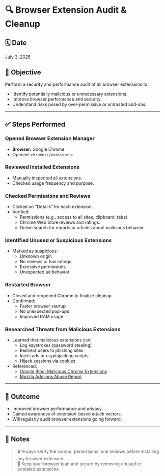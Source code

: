 # 🔍 Browser Extension Audit & Cleanup

## 🗓️ Date
July 3, 2025

## 🧠 Objective
Perform a security and performance audit of all browser extensions to:
- Identify potentially malicious or unnecessary extensions.
- Improve browser performance and security.
- Understand risks posed by over-permissive or untrusted add-ons.

---

## ✅ Steps Performed

###  Opened Browser Extension Manager
- **Browser:** Google Chrome  
- Opened: `chrome://extensions`

###  Reviewed Installed Extensions
- Manually inspected all extensions.
- Checked usage frequency and purpose.

###  Checked Permissions and Reviews
- Clicked on “Details” for each extension.
- Verified:
  - Permissions (e.g., access to all sites, clipboard, tabs).
  - Chrome Web Store reviews and ratings.
  - Online search for reports or articles about malicious behavior.

###  Identified Unused or Suspicious Extensions
- Marked as suspicious:
  - Unknown origin
  - No reviews or low ratings
  - Excessive permissions
  - Unexpected ad behavior



###  Restarted Browser
- Closed and reopened Chrome to finalize cleanup.
- Confirmed:
  - Faster browser startup
  - No unexpected pop-ups
  - Improved RAM usage

### Researched Threats from Malicious Extensions
- Learned that malicious extensions can:
  - Log keystrokes (password stealing)
  - Redirect users to phishing sites
  - Inject ads or cryptojacking scripts
  - Hijack sessions via cookies
- Referenced:
  - [Google Blog: Malicious Chrome Extensions](https://blog.google/threat-analysis-group/protecting-users-chrome-malicious-extensions/)
  - [Mozilla Add-ons Abuse Report](https://blog.mozilla.org/addons/2021/07/15/malicious-add-ons-blocked/)

---

## 🔐 Outcome

- Improved browser performance and privacy.
- Gained awareness of extension-based attack vectors.
- Will regularly audit browser extensions going forward.

---

## 📌 Notes

> 🔒 Always verify the source, permissions, and reviews before installing any browser extension.  
> 🧹 Keep your browser lean and secure by removing unused or outdated extensions.
